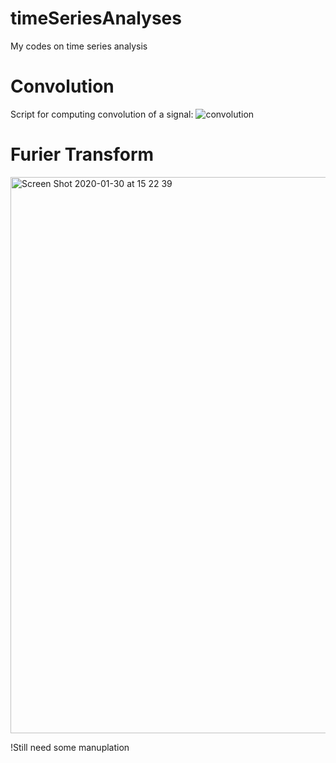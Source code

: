 # timeSeriesAnalyses
My codes on time series analysis

# Convolution
Script for computing convolution of a signal:
![convolution](https://user-images.githubusercontent.com/13776994/73371614-2aad0d80-42cb-11ea-8890-fd1745593dfd.png)

# Furier Transform
<img width="890" alt="Screen Shot 2020-01-30 at 15 22 39" src="https://user-images.githubusercontent.com/13776994/73447648-7071e080-4374-11ea-92cc-a5e105884f4d.png">

!Still need some manuplation
